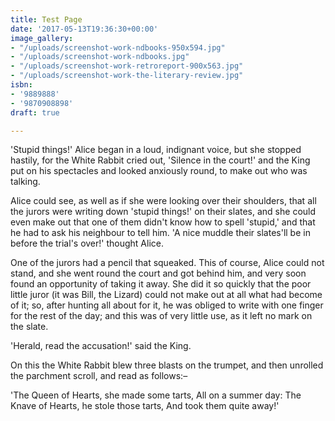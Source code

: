```yaml
---
title: Test Page
date: '2017-05-13T19:36:30+00:00'
image_gallery:
- "/uploads/screenshot-work-ndbooks-950x594.jpg"
- "/uploads/screenshot-work-ndbooks.jpg"
- "/uploads/screenshot-work-retroreport-900x563.jpg"
- "/uploads/screenshot-work-the-literary-review.jpg"
isbn:
- '9889888'
- '9870908898'
draft: true

---
```



'Stupid things!' Alice began in a loud, indignant voice, but she stopped  hastily, for the White Rabbit cried out, 'Silence in the court!' and the  King put on his spectacles and looked anxiously round, to make out who  was talking.

Alice could see, as well as if she were looking over their shoulders,  that all the jurors were writing down 'stupid things!' on their slates,  and she could even make out that one of them didn't know how to spell  'stupid,' and that he had to ask his neighbour to tell him. 'A nice  muddle their slates'll be in before the trial's over!' thought Alice.

One of the jurors had a pencil that squeaked. This of course, Alice  could not stand, and she went round the court and got behind him, and  very soon found an opportunity of taking it away. She did it so quickly  that the poor little juror (it was Bill, the Lizard) could not make out  at all what had become of it; so, after hunting all about for it, he was  obliged to write with one finger for the rest of the day; and this was  of very little use, as it left no mark on the slate.

'Herald, read the accusation!' said the King.

On this the White Rabbit blew three blasts on the trumpet, and then  unrolled the parchment scroll, and read as follows:–

'The Queen of Hearts, she made some tarts, All on a summer day: The Knave of Hearts, he stole those tarts, And took them quite away!'